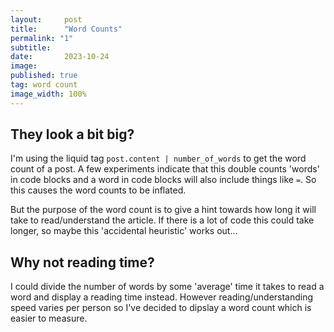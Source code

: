 ```yaml
---
layout:     post
title:      "Word Counts"
permalink: "1"
subtitle:   
date:       2023-10-24
image: 
published: true
tag: word count
image_width: 100%
---
```


## They look a bit big?

I'm using the liquid tag `post.content | number_of_words` to get the word count of a post. A few experiments indicate that this double counts 'words' in code blocks and a word in code blocks will also include things like `=`. So this causes the word counts to be inflated. 

But the purpose of the word count is to give a hint towards how long it will take to read/understand the article. If there is a lot of code this could take longer, so maybe this 'accidental heuristic' works out...

## Why not reading time?
I could divide the number of words by some 'average' time it takes to read a word and display a reading time instead. However reading/understanding speed varies per person so I've decided to dipslay a word count which is easier to measure.


